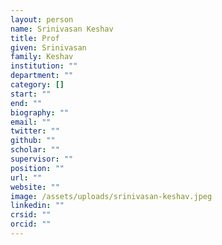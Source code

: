 ```yaml
---
layout: person
name: Srinivasan Keshav
title: Prof
given: Srinivasan
family: Keshav
institution: ""
department: ""
category: []
start: ""
end: ""
biography: ""
email: ""
twitter: ""
github: ""
scholar: ""
supervisor: ""
position: ""
url: ""
website: ""
image: /assets/uploads/srinivasan-keshav.jpeg
linkedin: ""
crsid: ""
orcid: ""
---
```

